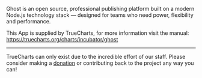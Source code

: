 Ghost is an open source, professional publishing platform built on a modern Node.js technology stack — designed for teams who need power, flexibility and performance.

This App is supplied by TrueCharts, for more information visit the manual: https://truecharts.org/charts/incubator/ghost

---

TrueCharts can only exist due to the incredible effort of our staff.
Please consider making a [donation](https://truecharts.org/docs/about/sponsor) or contributing back to the project any way you can!
